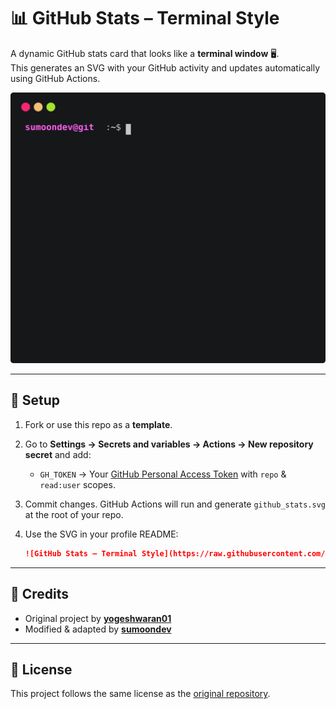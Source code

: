 # 📊 GitHub Stats – Terminal Style

A dynamic GitHub stats card that looks like a **terminal window** 🖥️.  
This generates an SVG with your GitHub activity and updates automatically using GitHub Actions.

![GitHub Stats – Terminal Style](https://raw.githubusercontent.com/sumoondev/github-stats-terminal-style/master/github_stats.svg)

---

## 🚀 Setup

1. Fork or use this repo as a **template**.
2. Go to **Settings → Secrets and variables → Actions → New repository secret** and add:
   - `GH_TOKEN` → Your [GitHub Personal Access Token](https://github.com/settings/tokens) with `repo` & `read:user` scopes.
3. Commit changes. GitHub Actions will run and generate `github_stats.svg` at the root of your repo.

4. Use the SVG in your profile README:

   ```markdown
   ![GitHub Stats – Terminal Style](https://raw.githubusercontent.com/USERNAME/github-stats-terminal-style/main/github_stats.svg)
   ```

---

## 📝 Credits

* Original project by [**yogeshwaran01**](https://github.com/yogeshwaran01/github-stats-terminal-style)
* Modified & adapted by [**sumoondev**](https://github.com/sumoondev)

---

## 📄 License

This project follows the same license as the [original repository](https://github.com/yogeshwaran01/github-stats-terminal-style).

```
